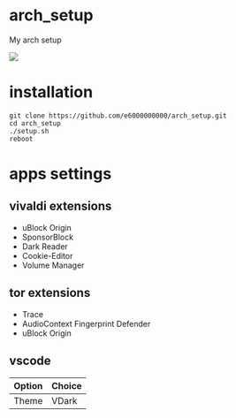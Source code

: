 # arch_setup
My arch setup

![](https://i.imgur.com/5QtLS5S.png)


# installation
```
git clone https://github.com/e6000000000/arch_setup.git
cd arch_setup
./setup.sh
reboot
```

# apps settings
## vivaldi extensions
* uBlock Origin
* SponsorBlock
* Dark Reader
* Cookie-Editor
* Volume Manager

## tor extensions
* Trace
* AudioContext Fingerprint Defender
* uBlock Origin

## vscode
Option | Choice
------ | ------
Theme  | VDark
